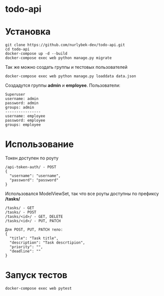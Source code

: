 # todo-api

# Установка
```
git clone https://github.com/nurlybek-dev/todo-api.git
cd todo-api
docker-compose up -d --build
docker-compose exec web python manage.py migrate
```

Так же можно создать группы и тестовых пользователей
```
docker-compose exec web python manage.py loaddata data.json
```

Создадутся группы __admin__ и __employee__.
Пользователи:
```
Superuser
username: admin
password: admin
groups: admin
----------------
username: employee
password: employee
groups: employee
```

# Использование
Токен доступен по роуту
```
/api-token-auth/ - POST
{
  "username": "username",
  "password": "password"
}
```


Использовался ModelViewSet, так что все роуты доступны по префиксу __/tasks/__
```
/tasks/ - GET
/tasks/ - POST
/tasks/<id>/ - GET, DELETE
/tasks/<id>/ - PUT, PATCH

Для POST, PUT, PATCH тело:
{
  "title": "Task title",
  "description": "Task descrtipion",
  "priority": "",
  "deadline": ""
}
```

# Запуск тестов
```
docker-compose exec web pytest
```
